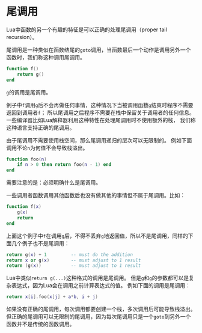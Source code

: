 # 尾调用

Lua中函数的另一个有趣的特征是可以正确的处理尾调用（proper tail recursion）。

尾调用是一种类似在函数结尾的`goto`调用，当函数最后一个动作是调用另外一个函数时，我们称这种调用尾调用。

```lua
function f()
    return g()
end
```

`g`的调用是尾调用。

例子中`f`调用`g`后不会再做任何事情，这种情况下当被调用函数`g`结束时程序不需要返回到调用者`f`；
所以尾调用之后程序不需要在栈中保留关于调用者的任何信息。一些编译器比如Lua解释器利用这种特性在处理尾调用时不使用额外的栈，
我们称这种语言支持正确的尾调用。

由于尾调用不需要使用栈空间，那么尾调用递归的层次可以无限制的。
例如下面调用不论`n`为何值不会导致栈溢出。

```lua
function foo(n)
    if n > 0 then return foo(n - 1) end
end
```

需要注意的是：必须明确什么是尾调用。

一些调用者函数调用其他函数后也没有做其他的事情但不属于尾调用。比如：

```lua
function f(x)
    g(x)
    return
end
```

上面这个例子中`f`在调用`g`后，不得不丢弃`g`地返回值，所以不是尾调用，同样的下面几个例子也不是尾调用：

```lua
return g(x) + 1         -- must do the addition
return x or g(x)        -- must adjust to 1 result
return (g(x))           -- must adjust to 1 result
```

Lua中类似`return g(...)`这种格式的调用是尾调用。
但是`g`和`g`的参数都可以是复杂表达式，因为Lua会在调用之前计算表达式的值。
例如下面的调用是尾调用：

```lua
return x[i].foo(x[j] + a*b, i + j)
```

如果没有正确的尾调用，每次调用都要创建一个栈，多次调用后可能导致栈溢出。
但正确的尾调用可以无限制的尾调用，因为每次尾调用只是一个`goto`到另外一个函数并不是传统的函数调用。
